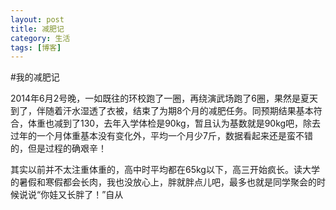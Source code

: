 ```yaml
---
layout: post
title: 减肥记
category: 生活
tags: [博客]
---
```


#我的减肥记

2014年6月2号晚，一如既往的环校跑了一圈，再绕演武场跑了6圈，果然是夏天到了，伴随着汗水湿透了衣被，结束了为期8个月的减肥任务。同预期结果基本符合，体重也减到了130，去年入学体检是90kg，暂且认为基数就是90kg吧，除去过年的一个月体重基本没有变化外，平均一个月少7斤，数据看起来还是蛮不错的，但是过程的确艰辛！

其实以前并不太注重体重的，高中时平均都在65kg以下，高三开始疯长。读大学的暑假和寒假都会长肉，我也没放心上，胖就胖点儿吧，最多也就是同学聚会的时候说说“你娃又长胖了！”自从
